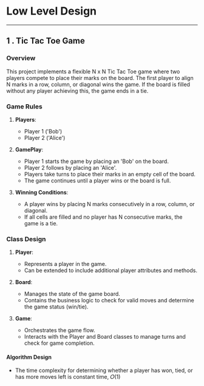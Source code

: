 # Low Level Design

---

## 1 . Tic Tac Toe Game

### Overview

This project implements a flexible N x N Tic Tac Toe game where two players compete to place their marks on the board. The first player to align N marks in a row, column, or diagonal wins the game. If the board is filled without any player achieving this, the game ends in a tie.

### Game Rules

1. **Players**:

   - Player 1 ('Bob')
   - Player 2 ('Alice')

2. **GamePlay**:

   - Player 1 starts the game by placing an 'Bob' on the board.
   - Player 2 follows by placing an 'Alice'.
   - Players take turns to place their marks in an empty cell of the board.
   - The game continues until a player wins or the board is full.

3. **Winning Conditions**:
   - A player wins by placing N marks consecutively in a row, column, or diagonal.
   - If all cells are filled and no player has N consecutive marks, the game is a tie.

### Class Design

1. **Player**:

   - Represents a player in the game.
   - Can be extended to include additional player attributes and methods.

2. **Board**:

   - Manages the state of the game board.
   - Contains the business logic to check for valid moves and determine the game status (win/tie).

3. **Game**:

   - Orchestrates the game flow.
   - Interacts with the Player and Board classes to manage turns and check for game completion.

#### Algorithm Design

   - The time complexity for determining whether a player has won, tied, or has more moves left is constant time,
     𝑂(1)

